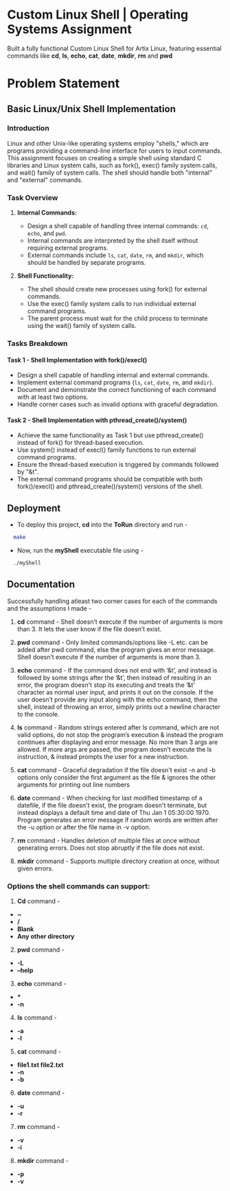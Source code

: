 
# Custom Linux Shell | Operating Systems Assignment

Built a fully functional Custom Linux Shell for Artix Linux, featuring essential commands like **cd**, **ls**, **echo**, **cat**, **date**, **mkdir**, **rm** and **pwd** 

# Problem Statement

## Basic Linux/Unix Shell Implementation

### Introduction

Linux and other Unix-like operating systems employ "shells," which are programs providing a command-line interface for users to input commands. This assignment focuses on creating a simple shell using standard C libraries and Linux system calls, such as fork(), exec() family system calls, and wait() family of system calls. The shell should handle both "internal" and "external" commands.

### Task Overview

1. **Internal Commands:**
   - Design a shell capable of handling three internal commands: `cd`, `echo`, and `pwd`.
   - Internal commands are interpreted by the shell itself without requiring external programs.
   - External commands include `ls`, `cat`, `date`, `rm`, and `mkdir`, which should be handled by separate programs.

2. **Shell Functionality:**
   - The shell should create new processes using fork() for external commands.
   - Use the exec() family system calls to run individual external command programs.
   - The parent process must wait for the child process to terminate using the wait() family of system calls.

### Tasks Breakdown

#### Task 1 - Shell Implementation with fork()/execl()
   - Design a shell capable of handling internal and external commands.
   - Implement external command programs (`ls`, `cat`, `date`, `rm`, and `mkdir`).
   - Document and demonstrate the correct functioning of each command with at least two options.
   - Handle corner cases such as invalid options with graceful degradation.

#### Task 2 - Shell Implementation with pthread_create()/system()
   - Achieve the same functionality as Task 1 but use pthread_create() instead of fork() for thread-based execution.
   - Use system() instead of execl() family functions to run external command programs.
   - Ensure the thread-based execution is triggered by commands followed by "&t".
   - The external command programs should be compatible with both fork()/execl() and pthread_create()/system() versions of the shell.


## Deployment

* To deploy this project, **cd** into the **ToRun** directory and run -
```bash
  make
```
* Now, run the **myShell** executable file using -
```bash
  ./myShell
```


## Documentation

Successfully handling atleast two corner cases for each of the commands and the assumptions I made -

1) **cd** command - 
Shell doesn’t execute if the number of arguments is more than 3.
It lets the user know if the file doesn’t exist.

2) **pwd** command - 
Only limited commands/options like -L etc. can be added after pwd command,  else the program gives an error message. Shell doesn’t execute if the number of arguments is more than 3.

3) **echo** command - 
If the command does not end with ‘&t’, and instead is followed by some strings after the ‘&t’, then instead of resulting in an error, the program doesn't stop its executing and treats the ‘&t’ character as normal user input, and prints it out on the console.
If the user doesn’t provide any input along with the echo command, then the shell, instead of throwing an error, simply prints out a newline character to the console.

4) **ls** command - 
Random strings entered after ls command, which are not valid options, do not stop the program’s execution & instead the program continues after displaying and error message.
No more than 3 args are allowed. If more args are passed, the program doesn’t execute the ls instruction, & instead prompts the user for a new instruction.

5) **cat** command - 
Graceful degradation if the file doesn't exist
-n and -b options only consider the first argument as the file & ignores the other arguments for printing out line numbers

6) **date** command - 
When checking for last modified timestamp of a datefile, if the file doesn't exist, the program doesn't terminate, but instead displays a default time and date of Thu Jan  1 05:30:00 1970.
Program generates an error message if random words are written after the -u option or after the file name in -v option.

7) **rm** command -
Handles deletion of multiple files at once without generating errors. Does not stop abruptly if the file does not exist.

8) **mkdir** command -
Supports multiple directory creation at once, without given errors.




### Options the shell commands can support:

1) **Cd** command - 
- **~**
- **/**
- **Blank**
- **Any other directory**

2) **pwd** command - 
- **-L**
- **–help**

3) **echo** command - 
- **\***
- **-n**

4) **ls** command - 
- **-a**
- **-l**

5) **cat** command - 
- **file1.txt file2.txt**
- **-n**
- **-b**

6) **date** command - 
- **-u**
- **-r**

7) **rm** command -
- **-v**
- **-i**

8) **mkdir** command -
- **-p**
- **-v**


